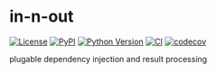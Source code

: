 # in-n-out

[![License](https://img.shields.io/pypi/l/in-n-out.svg?color=green)](https://github.com/tlambert03/in-n-out/raw/main/LICENSE)
[![PyPI](https://img.shields.io/pypi/v/in-n-out.svg?color=green)](https://pypi.org/project/in-n-out)
[![Python Version](https://img.shields.io/pypi/pyversions/in-n-out.svg?color=green)](https://python.org)
[![CI](https://github.com/tlambert03/in-n-out/actions/workflows/ci.yml/badge.svg)](https://github.com/tlambert03/in-n-out/actions/workflows/ci.yml)
[![codecov](https://codecov.io/gh/tlambert03/in-n-out/branch/main/graph/badge.svg)](https://codecov.io/gh/tlambert03/in-n-out)

 plugable dependency injection and result processing
